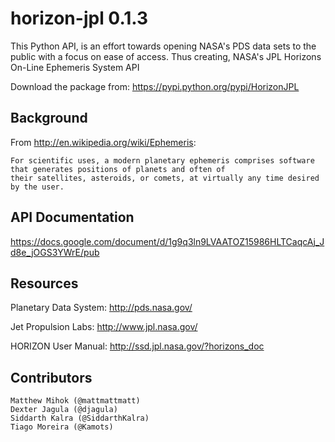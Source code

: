 horizon-jpl 0.1.3
==================
This Python API, is an effort towards opening NASA's PDS data sets to the public with a focus on 
ease of access. Thus creating, NASA's JPL Horizons On-Line Ephemeris System API

Download the package from: https://pypi.python.org/pypi/HorizonJPL


Background
------------------------------
From http://en.wikipedia.org/wiki/Ephemeris:
```
For scientific uses, a modern planetary ephemeris comprises software that generates positions of planets and often of 
their satellites, asteroids, or comets, at virtually any time desired by the user.
```

API Documentation
------------------------------
https://docs.google.com/document/d/1g9q3ln9LVAATOZ15986HLTCaqcAj_Jd8e_jOGS3YWrE/pub

Resources
------------------------------

Planetary Data System: http://pds.nasa.gov/

Jet Propulsion Labs: http://www.jpl.nasa.gov/

HORIZON User Manual: http://ssd.jpl.nasa.gov/?horizons_doc


Contributors
------------------------------
```
Matthew Mihok (@mattmattmatt)
Dexter Jagula (@djagula)
Siddarth Kalra (@SiddarthKalra)
Tiago Moreira (@Kamots)
```
